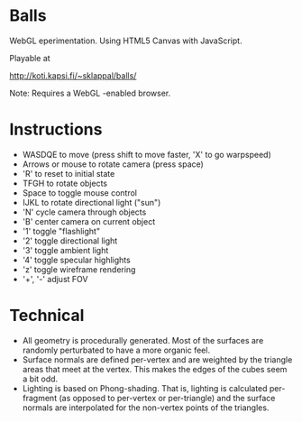 Balls
===========

WebGL eperimentation. Using HTML5 Canvas with JavaScript. 

Playable at

http://koti.kapsi.fi/~sklappal/balls/

Note: Requires a WebGL -enabled browser.

Instructions
============

- WASDQE to move (press shift to move faster, 'X' to go warpspeed)
- Arrows or mouse to rotate camera (press space)
- 'R' to reset to initial state
- TFGH to rotate objects
- Space to toggle mouse control
- IJKL to rotate directional light ("sun")
- 'N' cycle camera through objects
- 'B' center camera on current object 
- '1' toggle "flashlight"
- '2' toggle directional light
- '3' toggle ambient light
- '4' toggle specular highlights
- 'z' toggle wireframe rendering
- '+', '-' adjust FOV


Technical
============

- All geometry is procedurally generated. Most of the surfaces are randomly perturbated to have a more organic feel. 
- Surface normals are defined per-vertex and are weighted by the triangle areas that meet at the vertex. This makes the edges of the cubes seem a bit odd.
- Lighting is based on Phong-shading. That is, lighting is calculated per-fragment (as opposed to per-vertex or per-triangle) and the surface normals are interpolated for the non-vertex points of the triangles. 

 
